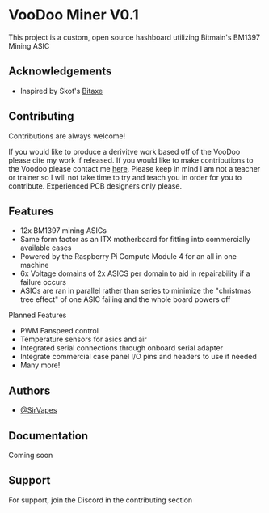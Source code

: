 
# VooDoo Miner V0.1

This project is a custom, open source hashboard utilizing Bitmain's BM1397 Mining ASIC


## Acknowledgements

 - Inspired by Skot's [Bitaxe](https://github.com/skot/bitaxe)



## Contributing

Contributions are always welcome! 

If you would like to produce a derivitve work based off of the VooDoo please cite my work if released. 
If you would like to make contributions to the Voodoo please contact me [here](https://awesomeopensource.com/project/elangosundar/awesome-README-templates).
Please keep in mind I am not a teacher or trainer so I will not take time to try and teach you in order for you to contribute. Experienced PCB designers only please. 
 




## Features

- 12x BM1397 mining ASICs
- Same form factor as an ITX motherboard for fitting into commercially available cases
- Powered by the Raspberry Pi Compute Module 4 for an all in one machine
- 6x Voltage domains of 2x ASICS per domain to aid in repairability if a failure occurs
- ASICs are ran in parallel rather than series to minimize the "christmas tree effect" of one ASIC failing and the whole board powers off

Planned Features
- PWM Fanspeed control 
- Temperature sensors for asics and air
- Integrated serial connections through onboard serial adapter
- Integrate commercial case panel I/O pins and headers to use if needed
- Many more!



## Authors

- [@SirVapes](https://www.github.com/sirvapes)


## Documentation

Coming soon


## Support

For support, join the Discord in the contributing section

